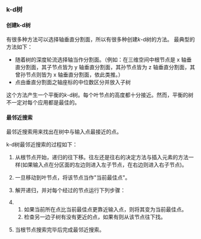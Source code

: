### k-d树

#### **创建k-d树**

有很多种方法可以选择轴垂直分割面，所以有很多种创建*k*-d树的方法。 最典型的方法如下：

- 随着树的深度轮流选择轴当作分割面。（例如：在三维空间中根节点是 x 轴垂直分割面，其子节点皆为 y 轴垂直分割面，其孙节点皆为 z 轴垂直分割面，其曾孙节点则皆为 x 轴垂直分割面，依此类推。）
- 点由垂直分割面之轴座标的中位数区分并放入子树

这个方法产生一个平衡的*k*-d树。每个叶节点的高度都十分接近。然而，平衡的树不一定对每个应用都是最佳的。 

#### **最邻近搜索**

最邻近搜索用来找出在树中与输入点最接近的点。

k-d树最邻近搜索的过程如下：

1. 从根节点开始，递归的往下移。往左还是往右的决定方法与插入元素的方法一样(如果输入点在分区面的左边则进入左子节点，在右边则进入右子节点)。

2. 一旦移动到叶节点，将该节点当作"当前最佳点"。

3. 解开递归，并对每个经过的节点运行下列步骤：

4. 1. 如果当前所在点比当前最佳点更靠近输入点，则将其变为当前最佳点。
   2. 检查另一边子树有没有更近的点，如果有则从该节点往下找。

5. 当根节点搜索完毕后完成最邻近搜索。